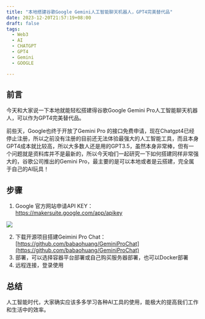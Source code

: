 ```yaml
---
title: "本地搭建谷歌Google Gemini人工智能聊天机器人，GPT4完美替代品"
date: 2023-12-20T21:57:19+08:00
draft: false
tags:
  - Web3
  - AI
  - CHATGPT
  - GPT4
  - Gemini
  - GOOGLE

---
```

## 前言
今天和大家说一下本地就能轻松搭建得谷歌Google Gemini Pro人工智能聊天机器人，可以作为GPT4完美替代品。

前些天，Google也终于开放了Gemini Pro 的接口免费申请，现在Chatgpt4已经停止注册，所以之前没有注册的目前还无法体验最强大的人工智能工具，而且本身GPT4成本就比较高，所以大多数人还是用的GPT3.5，虽然本身非常棒，但有一个问题就是资料库并不是最新的，所以今天咱们一起研究一下如何搭建同样非常强大的，谷歌公司推出的Gemini Pro，最主要的是可以本地或者是云搭建，完全属于自己的AI玩具！

## 步骤
1. Google 官方网站申请API KEY： https://makersuite.google.com/app/apikey

![](https://file.notion.so/f/f/c9767076-7f45-4cf5-a594-98c1b7a14a93/49ad58de-e52f-4c04-99ff-013570fb5861/Untitled.png?id=d168efc0-91ee-4984-a78f-50492528b2dd&table=block&spaceId=c9767076-7f45-4cf5-a594-98c1b7a14a93&expirationTimestamp=1703174400000&signature=yN_Z2qnCQIuMoqAVst7R4_Syb0swNZIMjUxpBwDjpEY&downloadName=Untitled.png)

2. 下载开源项目搭建Geimini Pro Chat：[https://github.com/babaohuang/GeminiProChat](https://github.com/babaohuang/GeminiProChat)
3. 部署，可以选择容器平台部署或自己购买服务器部署，也可以Docker部署
4. 远程连接，登录使用

## 总结
人工智能时代，大家确实应该多多学习各种AI工具的使用，能极大的提高我们工作和生活中的效率。